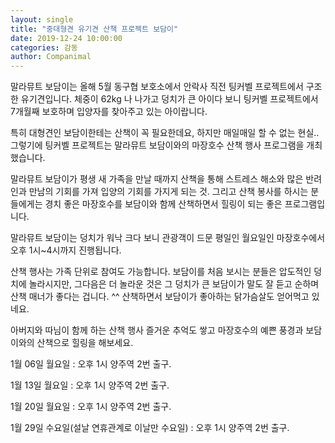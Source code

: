 ```yaml
---
layout: single
title: "중대형견 유기견 산책 프로젝트 보담이"
date: 2019-12-24 10:00:00
categories: 감동
author: Companimal
---
```


말라뮤트 보담이는 올해 5월 동구협 보호소에서 안락사 직전 팅커벨 프로젝트에서 구조한 유기견입니다. 체중이 62kg 나 나가고 덩치가 큰 아이다 보니 팅커벨 프로젝트에서 7개월째 보호하며 입양자를 찾아주고 있는 아이랍니다.

특히 대형견인 보담이한테는 산책이 꼭 필요한데요, 하지만 매일매일 할 수 없는 현실.. 그렇기에 팅커벨 프로젝트는 말라뮤트 보담이와의 마장호수 산책 행사 프로그램을 개최했습니다.

말라뮤트 보담이가 평생 새 가족을 만날 때까지 산책을 통해 스트레스 해소와 많은 반려인과 만남의 기회를 가져 입양의 기회를 가지게 되는 것. 그리고 산책 봉사를 하시는 분들에게는 경치 좋은 마장호수를 보담이와 함께 산책하면서 힐링이 되는 좋은 프로그램입니다.

말라뮤트 보담이는 덩치가 워낙 크다 보니 관광객이 드문 평일인 월요일인 마장호수에서 오후 1시~4시까지 진행됩니다.

산책 행사는 가족 단위로 참여도 가능합니다. 보담이를 처음 보시는 분들은 압도적인 덩치에 놀라시지만, 그다음은 더 놀라운 것은 그 덩치가 큰 보담이가 말도 잘 듣고 순하며 산책 매너가 좋다는 겁니다. ^^ 산책하면서 보담이가 좋아하는 닭가슴살도 얻어먹고 있네요.

아버지와 따님이 함께 하는 산책 행사 즐거운 추억도 쌓고 마장호수의 예쁜 풍경과 보담이와의 산책으로 힐링을 해보세요.

[](https://blog.naver.com/tinkerbell-project/221743467469)

1월 06일 월요일 : 오후 1시 양주역 2번 출구.

1월 13일 월요일 : 오후 1시 양주역 2번 출구.

1월 20일 월요일 : 오후 1시 양주역 2번 출구.

1월 29일 수요일(설날 연휴관계로 이날만 수요일) : 오후 1시 양주역 2번 출구.
